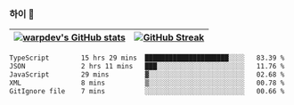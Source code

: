 
### 하이 👋
[![warpdev's GitHub stats](https://github-readme-stats.vercel.app/api?username=warpdev&show_icons=true&theme=vue-dark)](#) |[![GitHub Streak](https://github-readme-streak-stats.herokuapp.com/?user=warpdev&theme=dark)](#)
--- | --- |
<!--START_SECTION:waka-->

```txt
TypeScript        15 hrs 29 mins  █████████████████████░░░░   83.39 %
JSON              2 hrs 11 mins   ███░░░░░░░░░░░░░░░░░░░░░░   11.76 %
JavaScript        29 mins         ▓░░░░░░░░░░░░░░░░░░░░░░░░   02.68 %
XML               8 mins          ▒░░░░░░░░░░░░░░░░░░░░░░░░   00.78 %
GitIgnore file    7 mins          ░░░░░░░░░░░░░░░░░░░░░░░░░   00.66 %
```

<!--END_SECTION:waka-->

<!--
**warpdev/warpdev** is a ✨ _special_ ✨ repository because its `README.md` (this file) appears on your GitHub profile.

Here are some ideas to get you started:

- 🔭 I’m currently working on ...
- 🌱 I’m currently learning ...
- 👯 I’m looking to collaborate on ...
- 🤔 I’m looking for help with ...
- 💬 Ask me about ...
- 📫 How to reach me: ...
- 😄 Pronouns: ...
- ⚡ Fun fact: ...
-->
